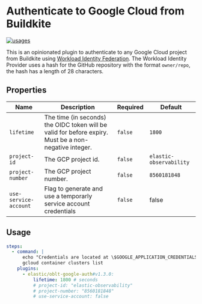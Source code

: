 # Authenticate to Google Cloud from Buildkite

[![usages](https://img.shields.io/badge/usages-white?logo=buildkite&logoColor=blue)](https://github.com/search?q=elastic%2Foblt-google-auth+%28path%3A.buildkite%29&type=code)

This is an opinionated plugin to authenticate to any Google Cloud project from Buildkite using [Workload Identity Federation](https://cloud.google.com/iam/docs/workload-identity-federation).
The Workload Identity Provider uses a hash for the GitHub repository with the format `owner/repo`, the
hash has a length of 28 characters.

## Properties

| Name                  | Description                                                                                           | Required | Default                 |
|-----------------------|-------------------------------------------------------------------------------------------------------|----------|-------------------------|
| `lifetime`            | The time (in seconds) the OIDC token will be valid for before expiry. Must be a non-negative integer. | `false`  | `1800`                  |
| `project-id`          | The GCP project id.                                                                                   | `false`  | `elastic-observability` |
| `project-number`      | The GCP project number.                                                                               | `false`  | `8560181848`            |
| `use-service-account` | Flag to generate and use a temporarly service account credentials                                     | `false`  | false                   |

## Usage

```yml
steps:
  - command: |
      echo "Credentials are located at \$GOOGLE_APPLICATION_CREDENTIALS"
      gcloud container clusters list
    plugins:
      - elastic/oblt-google-auth#v1.3.0:
          lifetime: 1800 # seconds
          # project-id: "elastic-observability"
          # project-number: "8560181848"
          # use-service-account: false
```
